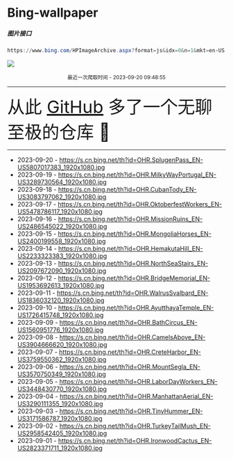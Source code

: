 # Bing-wallpaper

##### 图片接口

```powershell
https://www.bing.com/HPImageArchive.aspx?format=js&idx=0&n=1&mkt=en-US
```

 ![](https://s.cn.bing.net/th?id=OHR.SplugenPass_EN-US5807017383_1920x1080.jpg)

<p align='center' >
    <small>
        最近一次爬取时间 - 2023-09-20 09:48:55
    </small>
    <br>
    <hr>
    <font size=7>
        <small>
           从此 <a href='https://github.com/'>GitHub</a> 多了一个无聊至极的仓库  🍳
        </small>
    </font>
    <hr>
</p>


- 2023-09-20 - https://s.cn.bing.net/th?id=OHR.SplugenPass_EN-US5807017383_1920x1080.jpg 
- 2023-09-19 - https://s.cn.bing.net/th?id=OHR.MilkyWayPortugal_EN-US3289730564_1920x1080.jpg 
- 2023-09-18 - https://s.cn.bing.net/th?id=OHR.CubanTody_EN-US3083797062_1920x1080.jpg 
- 2023-09-17 - https://s.cn.bing.net/th?id=OHR.OktoberfestWorkers_EN-US5478786117_1920x1080.jpg 
- 2023-09-16 - https://s.cn.bing.net/th?id=OHR.MissionRuins_EN-US2486545022_1920x1080.jpg 
- 2023-09-15 - https://s.cn.bing.net/th?id=OHR.MongoliaHorses_EN-US2400199558_1920x1080.jpg 
- 2023-09-14 - https://s.cn.bing.net/th?id=OHR.HemakutaHill_EN-US2233323383_1920x1080.jpg 
- 2023-09-13 - https://s.cn.bing.net/th?id=OHR.NorthSeaStairs_EN-US2097672090_1920x1080.jpg 
- 2023-09-12 - https://s.cn.bing.net/th?id=OHR.BridgeMemorial_EN-US1953692613_1920x1080.jpg 
- 2023-09-11 - https://s.cn.bing.net/th?id=OHR.WalrusSvalbard_EN-US1836032120_1920x1080.jpg 
- 2023-09-10 - https://s.cn.bing.net/th?id=OHR.AyutthayaTemple_EN-US1726415748_1920x1080.jpg 
- 2023-09-09 - https://s.cn.bing.net/th?id=OHR.BathCircus_EN-US1560951776_1920x1080.jpg 
- 2023-09-08 - https://s.cn.bing.net/th?id=OHR.CamelsAbove_EN-US3904666620_1920x1080.jpg 
- 2023-09-07 - https://s.cn.bing.net/th?id=OHR.CreteHarbor_EN-US3759550362_1920x1080.jpg 
- 2023-09-06 - https://s.cn.bing.net/th?id=OHR.MountSegla_EN-US3570750349_1920x1080.jpg 
- 2023-09-05 - https://s.cn.bing.net/th?id=OHR.LaborDayWorkers_EN-US3448430770_1920x1080.jpg 
- 2023-09-04 - https://s.cn.bing.net/th?id=OHR.ManhattanAerial_EN-US3290111355_1920x1080.jpg 
- 2023-09-03 - https://s.cn.bing.net/th?id=OHR.TinyHummer_EN-US3171586787_1920x1080.jpg 
- 2023-09-02 - https://s.cn.bing.net/th?id=OHR.TurkeyTailMush_EN-US2958542405_1920x1080.jpg 
- 2023-09-01 - https://s.cn.bing.net/th?id=OHR.IronwoodCactus_EN-US2823371711_1920x1080.jpg 

